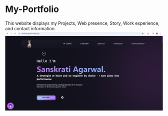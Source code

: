 # My-Portfolio
This website displays my Projects, Web presence, Story, Work experience, and contact information.
<img src="picture.jpg">
